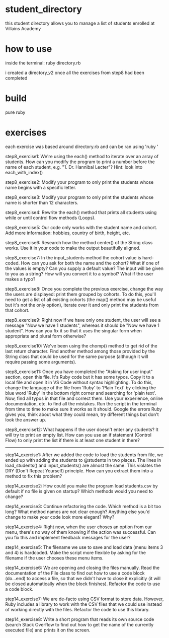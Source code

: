 # student_directory

this student directory allows you to manage a list of students enrolled at Villains Academy

# how to use

inside the terminal:
ruby directory.rb

i created a directory_v2 once all the exercises from step8 had been completed

# build

pure ruby

# exercises

each exercise was based around directory.rb and can be ran using 'ruby <FILENAME>'

step8_exercise1:
We're using the each() method to iterate over an array of students. How can you modify the program to print a number before the name of each student, e.g. "1. Dr. Hannibal Lecter"? Hint: look into each_with_index()

step8_exercise2:
Modify your program to only print the students whose name begins with a specific letter.

step8_exercise3:
Modify your program to only print the students whose name is shorter than 12 characters.

step8_exercise4:
Rewrite the each() method that prints all students using while or until control flow methods (Loops).

step8_exercise5:
Our code only works with the student name and cohort. Add more information: hobbies, country of birth, height, etc.

step8_exercise6:
Research how the method center() of the String class works. Use it in your code to make the output beautifully aligned.

step8_exercise7:
In the input_students method the cohort value is hard-coded. How can you ask for both the name and the cohort? What if one of the values is empty? Can you supply a default value? The input will be given to you as a string? How will you convert it to a symbol? What if the user makes a typo?

step8_exercise8:
Once you complete the previous exercise, change the way the users are displayed: print them grouped by cohorts. To do this, you'll need to get a list of all existing cohorts (the map() method may be useful but it's not the only option), iterate over it and only print the students from that cohort.

step8_exercise9:
Right now if we have only one student, the user will see a message "Now we have 1 students", whereas it should be "Now we have 1 student". How can you fix it so that it uses the singular form when appropriate and plural form otherwise?

step8_exercise10:
We've been using the chomp() method to get rid of the last return character. Find another method among those provided by the String class that could be used for the same purpose (although it will require passing some arguments).

step8_exercise11:
Once you have completed the "Asking for user input" section, open this file. It's Ruby code but it has some typos. Copy it to a local file and open it in VS Code without syntax highlighting. To do this, change the language of the file from 'Ruby' to 'Plain Text' by clicking the blue word 'Ruby' in the bottom right corner and searching for 'plain text'. Now, find all typos in that file and correct them. Use your experience, online documentation, etc. to find all the mistakes. Run the script in the terminal from time to time to make sure it works as it should. Google the errors Ruby gives you, think about what they could mean, try different things but don't look the answer up.

step8_exercise12:
What happens if the user doesn't enter any students? It will try to print an empty list. How can you use an if statement (Control Flow) to only print the list if there is at least one student in there?

-----------------

step14_exercise1:
After we added the code to load the students from file, we ended up with adding the students to @students in two places. The lines in load_students() and input_students() are almost the same. This violates the DRY (Don't Repeat Yourself) principle. How can you extract them into a method to fix this problem?

step14_exercise2:
How could you make the program load students.csv by default if no file is given on startup? Which methods would you need to change?

step14_exercise3:
Continue refactoring the code. Which method is a bit too long? What method names are not clear enough? Anything else you'd change to make your code look more elegant? Why?

step14_exercise4:
Right now, when the user choses an option from our menu, there's no way of them knowing if the action was successful. Can you fix this and implement feedback messages for the user?

step14_exercise5:
The filename we use to save and load data (menu items 3 and 4) is hardcoded. Make the script more flexible by asking for the filename if the user chooses these menu items.

step14_exercise6:
We are opening and closing the files manually. Read the documentation of the File class to find out how to use a code block (do...end) to access a file, so that we didn't have to close it explicitly (it will be closed automatically when the block finishes). Refactor the code to use a code block.

step14_exercise7:
We are de-facto using CSV format to store data. However, Ruby includes a library to work with the CSV files that we could use instead of working directly with the files. Refactor the code to use this library.

step14_exercise8:
Write a short program that reads its own source code (search Stack Overflow to find out how to get the name of the currently executed file) and prints it on the screen.